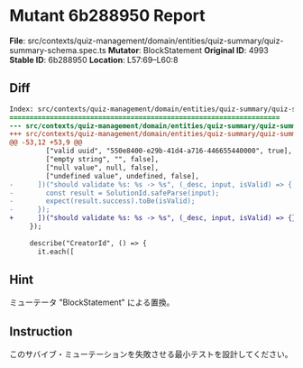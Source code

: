 # Mutant 6b288950 Report

**File**: src/contexts/quiz-management/domain/entities/quiz-summary/quiz-summary-schema.spec.ts
**Mutator**: BlockStatement
**Original ID**: 4993
**Stable ID**: 6b288950
**Location**: L57:69–L60:8

## Diff

```diff
Index: src/contexts/quiz-management/domain/entities/quiz-summary/quiz-summary-schema.spec.ts
===================================================================
--- src/contexts/quiz-management/domain/entities/quiz-summary/quiz-summary-schema.spec.ts	original
+++ src/contexts/quiz-management/domain/entities/quiz-summary/quiz-summary-schema.spec.ts	mutated #4993
@@ -53,12 +53,9 @@
         ["valid uuid", "550e8400-e29b-41d4-a716-446655440000", true],
         ["empty string", "", false],
         ["null value", null, false],
         ["undefined value", undefined, false],
-      ])("should validate %s: %s -> %s", (_desc, input, isValid) => {
-        const result = SolutionId.safeParse(input);
-        expect(result.success).toBe(isValid);
-      });
+      ])("should validate %s: %s -> %s", (_desc, input, isValid) => {});
     });
 
     describe("CreatorId", () => {
       it.each([
```

## Hint

ミューテータ "BlockStatement" による置換。

## Instruction

このサバイブ・ミューテーションを失敗させる最小テストを設計してください。
